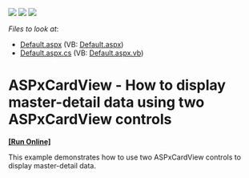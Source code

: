 <!-- default badges list -->
![](https://img.shields.io/endpoint?url=https://codecentral.devexpress.com/api/v1/VersionRange/128530173/15.1.3%2B)
[![](https://img.shields.io/badge/Open_in_DevExpress_Support_Center-FF7200?style=flat-square&logo=DevExpress&logoColor=white)](https://supportcenter.devexpress.com/ticket/details/T272616)
[![](https://img.shields.io/badge/📖_How_to_use_DevExpress_Examples-e9f6fc?style=flat-square)](https://docs.devexpress.com/GeneralInformation/403183)
<!-- default badges end -->
<!-- default file list -->
*Files to look at*:

* [Default.aspx](./CS/Default.aspx) (VB: [Default.aspx](./VB/Default.aspx))
* [Default.aspx.cs](./CS/Default.aspx.cs) (VB: [Default.aspx.vb](./VB/Default.aspx.vb))
<!-- default file list end -->
# ASPxCardView - How to display master-detail data using two ASPxCardView controls 
<!-- run online -->
**[[Run Online]](https://codecentral.devexpress.com/t272616/)**
<!-- run online end -->


This example demonstrates how to use two ASPxCardView controls to display master-detail data.

<br/>



